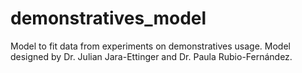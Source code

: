 # demonstratives_model
Model to fit data from experiments on demonstratives usage. Model designed by Dr. Julian Jara-Ettinger and Dr. Paula Rubio-Fernández.
